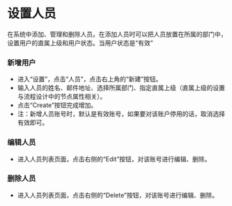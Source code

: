 # 设置人员
  在系统中添加、管理和删除人员。在添加人员时可以把人员放置在所属的部门中，设置用户的直属上级和用户状态。当用户状态是“有效”
  
### 新增用户
- 进入“设置”，点击“人员”，点击右上角的“新建”按钮。
- 输入人员的姓名、邮件地址、选择所属部门、指定直属上级（直属上级的设置与流程设计中的节点属性相关）。
- 点击“Create”按钮完成增加。
- 注：新增人员账号时，默认是有效账号，如果要对该账户停用的话，取消选择有效即可。

### 编辑人员
- 进入人员列表页面，点击右侧的“Edit”按钮，对该账号进行编辑、删除。

### 删除人员
- 进入人员列表页面，点击右侧的“Delete”按钮，对该账号进行编辑、删除。

